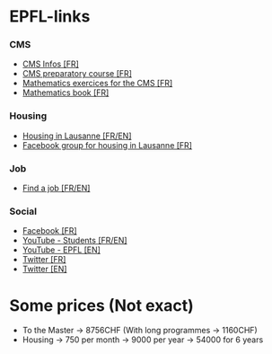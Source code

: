 # EPFL-links
### CMS
* [CMS Infos [FR]](https://cms.epfl.ch/)
* [CMS preparatory course [FR]](https://www.edx.org/course/cours-preparatoire-fonction-epflx-trigoexpx-1)
* [Mathematics exercices for the CMS [FR]](https://cmspc11.epfl.ch/AFTrigo)
* [Mathematics book [FR]](https://issuu.com/ppur-epflpress/docs/etudes-scientifiques?e=18780271/33900573)
### Housing
* [Housing in Lausanne [FR/EN]](https://logement.epfl.ch/)
* [Facebook group for housing in Lausanne [FR]](https://www.facebook.com/groups/330486193693264/)
### Job
* [Find a job [FR/EN]](https://sae.epfl.ch/travail)
### Social
* [Facebook [FR]](https://www.facebook.com/epflcampus/)
* [YouTube - Students [FR/EN]](https://www.youtube.com/user/EPFLstudents/)
* [YouTube - EPFL [EN]](https://www.youtube.com/user/epflnews/)
* [Twitter [FR]](https://twitter.com/EPFL)
* [Twitter [EN]](https://twitter.com/EPFL_en)

# Some prices (Not exact)
* To the Master -> 8756CHF (With long programmes -> 1160CHF)
* Housing -> 750 per month -> 9000 per year -> 54000 for 6 years
